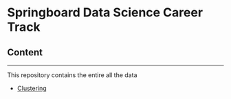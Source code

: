# Springboard Data Science Career Track

## Content
***

This repository contains the entire all the data

- [Clustering](https://github.com/SergioGutz/Springboard-Projects/blob/master/Machine%20Learning%20Projects/Mini_Project_Clustering.ipynb)
